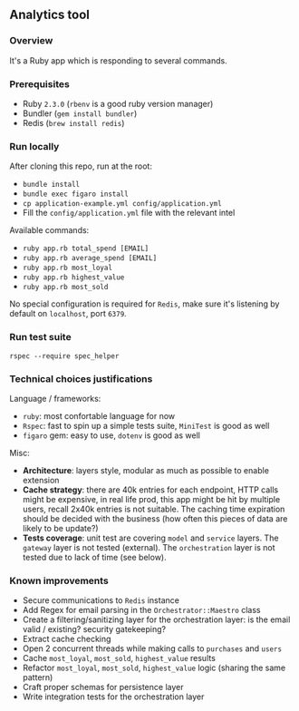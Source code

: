 ## Analytics tool

### Overview

It's a Ruby app which is responding to several commands.

### Prerequisites

- Ruby `2.3.0` (`rbenv` is a good ruby version manager)
- Bundler (`gem install bundler`)
- Redis (`brew install redis`)

### Run locally

After cloning this repo, run at the root:
- `bundle install`
- `bundle exec figaro install`
- `cp application-example.yml config/application.yml`
- Fill the `config/application.yml` file with the relevant intel

Available commands:
- `ruby app.rb total_spend [EMAIL]`
- `ruby app.rb average_spend [EMAIL]`
- `ruby app.rb most_loyal`
- `ruby app.rb highest_value`
- `ruby app.rb most_sold`

No special configuration is required for `Redis`, make sure it's listening by default on `localhost`, port `6379`.

### Run test suite

`rspec --require spec_helper`

### Technical choices justifications

Language / frameworks:
- `ruby`: most confortable language for now
- `Rspec`: fast to spin up a simple tests suite, `MiniTest` is good as well
- `figaro` gem: easy to use, `dotenv` is good as well

Misc:
- **Architecture**: layers style, modular as much as possible to enable extension
- **Cache strategy**: there are 40k entries for each endpoint, HTTP calls might be expensive, in real life prod, this app might be hit by multiple users, recall 2x40k entries is not suitable. The caching time expiration should be decided with the business (how often this pieces of data are likely to be update?)
- **Tests coverage**: unit test are covering `model` and `service` layers. The `gateway` layer is not tested (external). The `orchestration` layer is not tested due to lack of time (see below).

### Known improvements

- Secure communications to `Redis` instance
- Add Regex for email parsing in the `Orchestrator::Maestro` class
- Create a filtering/sanitizing layer for the orchestration layer: is the email valid / existing? security gatekeeping?
- Extract cache checking
- Open 2 concurrent threads while making calls to `purchases` and `users`
- Cache `most_loyal`, `most_sold`, `highest_value` results
- Refactor `most_loyal`, `most_sold`, `highest_value` logic (sharing the same pattern)
- Craft proper schemas for persistence layer
- Write integration tests for the orchestration layer